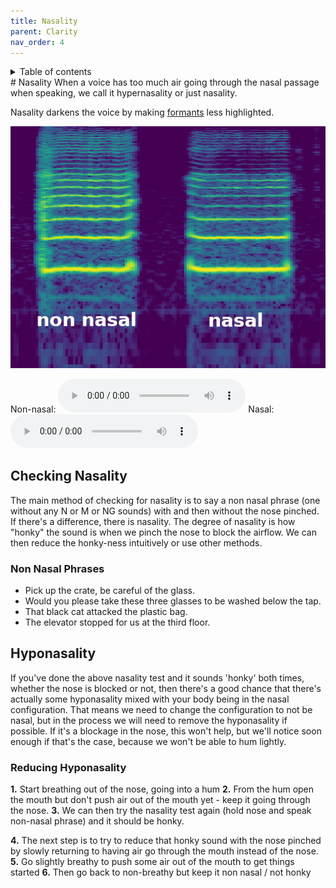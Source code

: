 ```yaml
---
title: Nasality
parent: Clarity
nav_order: 4
---
```

<details closed markdown="block">
  <summary>
    Table of contents
  </summary>
{: .text-delta }
1. TOC
{:toc}
</details>
# Nasality
When a voice has too much air going through the nasal passage when speaking, we call it hypernasality or just nasality.

Nasality darkens the voice by making [formants](/wiki/pages/resonance/#formants) less highlighted.

![nasality on a spectrogram](/img/spec-nasalcomparison.jpg)

Non-nasal:
<audio controls> <source src="/audio/nasality-without.ogg" type="audio/ogg"> Your browser does not support the audio element. </audio>
Nasal:
<audio controls> <source src="/audio/nasality-with.ogg" type="audio/ogg"> Your browser does not support the audio element. </audio>

## Checking Nasality
The main method of checking for nasality is to say a non nasal phrase (one without any N or M or NG sounds) with and then without the nose pinched. If there's a difference, there is nasality. The degree of nasality is how "honky" the sound is when we pinch the nose to block the airflow. We can then reduce the honky-ness intuitively or use other methods.

### Non Nasal Phrases
- Pick up the crate, be careful of the glass.
- Would you please take these three glasses to be washed below the tap.
- That black cat attacked the plastic bag.
- The elevator stopped for us at the third floor.


## Hyponasality
If you've done the above nasality test and it sounds 'honky' both times, whether the nose is blocked or not, then there's a good chance that there's actually some hyponasality mixed with your body being in the nasal configuration. That means we need to change the configuration to not be nasal, but in the process we will need to remove the hyponasality if possible. If it's a blockage in the nose, this won't help, but we'll notice soon enough if that's the case, because we won't be able to hum lightly.

### Reducing Hyponasality
**1.** Start breathing out of the nose, going into a hum
**2.** From the hum open the mouth but don't push air out of the mouth yet - keep it going through the nose.
**3.** We can then try the nasality test again (hold nose and speak non-nasal phrase) and it should be honky.

**4.** The next step is to try to reduce that honky sound with the nose pinched by slowly returning to having air go through the mouth instead of the nose.
**5.** Go slightly breathy to push some air out of the mouth to get things started
**6.** Then go back to non-breathy but keep it non nasal / not honky


